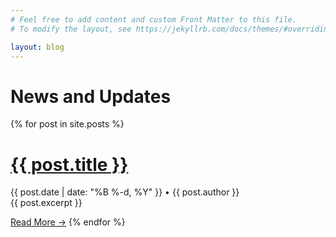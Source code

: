 ```yaml
---
# Feel free to add content and custom Front Matter to this file.
# To modify the layout, see https://jekyllrb.com/docs/themes/#overriding-theme-defaults

layout: blog
---
```


<h1 class="blog-title">News and Updates</h1>

{% for post in site.posts %}

<h1 class="blog-excerpt-title"><a href="{{ post.url }}">{{ post.title }}</a></h1>

<div class="blog-excerpt-date">
    {{ post.date | date: "%B %-d, %Y" }} &bullet; {{ post.author }}
</div>

<div class="blog-excerpt">
    {{ post.excerpt }}
</div>

<a href="{{ post.url }}">Read More &rarr;</a>
{% endfor %}
